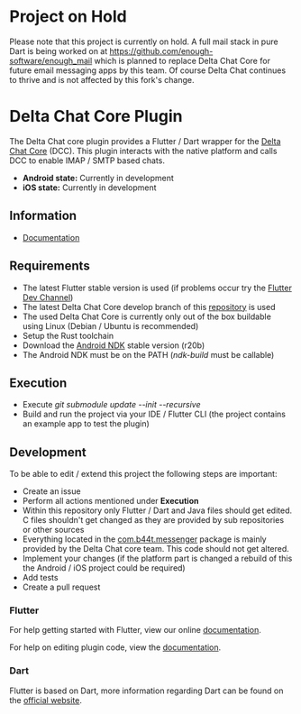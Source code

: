 # Project on Hold
Please note that this project is currently on hold. A full mail stack in pure Dart is being worked on at https://github.com/enough-software/enough_mail which is planned to replace Delta Chat Core for future email messaging apps by this team. Of course Delta Chat continues to thrive and is not affected by this fork's change.

# Delta Chat Core Plugin

The Delta Chat core plugin provides a Flutter / Dart wrapper for the [Delta Chat Core](https://github.com/deltachat/deltachat-core-rust) (DCC). This plugin interacts with the native platform and calls DCC to enable IMAP / SMTP based chats.

- **Android state:** Currently in development
- **iOS state:** Currently in development

## Information
- [Documentation](https://github.com/open-xchange/flutter-deltachat-core/wiki)

## Requirements
- The latest Flutter stable version is used (if problems occur try the [Flutter Dev Channel](https://github.com/flutter/flutter/wiki/Flutter-build-release-channels))
- The latest Delta Chat Core develop branch of this [repository](https://github.com/open-xchange/deltachat-core-rust) is used
- The used Delta Chat Core is currently only out of the box buildable using Linux (Debian / Ubuntu is recommended)
- Setup the Rust toolchain
- Download the [Android NDK](https://developer.android.com/ndk/downloads/) stable version (r20b)
- The Android NDK must be on the PATH (*ndk-build* must be callable)

## Execution
- Execute *git submodule update --init --recursive*
- Build and run the project via your IDE / Flutter CLI (the project contains an example app to test the plugin)

## Development
To be able to edit / extend this project the following steps are important:

- Create an issue
- Perform all actions mentioned under **Execution**
- Within this repository only Flutter / Dart and Java files should get edited. C files shouldn't get changed as they are provided by sub repositories or other sources
- Everything located in the [com.b44t.messenger](https://github.com/open-xchange/flutter-deltachat-core/tree/master/android/src/main/java/com/b44t/messenger) package is mainly provided by the Delta Chat core team. This code should not get altered.
- Implement your changes (if the platform part is changed a rebuild of this the Android / iOS project could be required)
- Add tests
- Create a pull request

### Flutter 

For help getting started with Flutter, view our online
[documentation](https://flutter.io/).

For help on editing plugin code, view the [documentation](https://flutter.io/developing-packages/#edit-plugin-package).

### Dart

Flutter is based on Dart, more information regarding Dart can be found on the [official website](https://www.dartlang.org/).
